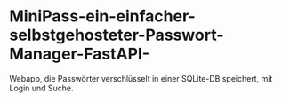 # MiniPass-ein-einfacher-selbstgehosteter-Passwort-Manager-FastAPI-
Webapp, die Passwörter verschlüsselt in einer SQLite-DB speichert, mit Login und Suche.
